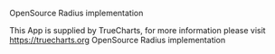 OpenSource Radius implementation

This App is supplied by TrueCharts, for more information please visit https://truecharts.org
OpenSource Radius implementation

